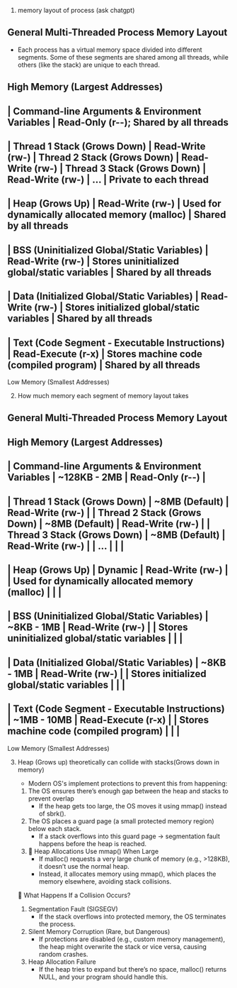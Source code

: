 1.  memory layout of process (ask chatgpt)

## General Multi-Threaded Process Memory Layout
- Each process has a virtual memory space divided into different segments. Some of these segments are shared among all threads, while others (like the stack) are unique to each thread.

High Memory (Largest Addresses)
---------------------------------------------------
|  Command-line Arguments & Environment Variables  | Read-Only  (r--); Shared by all threads
---------------------------------------------------
|  Thread 1 Stack (Grows Down)                     | Read-Write (rw-)
|  Thread 2 Stack (Grows Down)                     | Read-Write (rw-)
|  Thread 3 Stack (Grows Down)                     | Read-Write (rw-)
|  ...                                             | Private to each thread
---------------------------------------------------
|  Heap (Grows Up)                                 | Read-Write (rw-)
|  Used for dynamically allocated memory (malloc)  | Shared by all threads
---------------------------------------------------
|  BSS (Uninitialized Global/Static Variables)     | Read-Write (rw-) 
|  Stores uninitialized global/static variables    | Shared by all threads                
---------------------------------------------------
|  Data (Initialized Global/Static Variables)      | Read-Write (rw-)
|  Stores initialized global/static variables      | Shared by all threads
---------------------------------------------------
|  Text (Code Segment - Executable Instructions)   | Read-Execute (r-x)
|  Stores machine code (compiled program)          | Shared by all threads
---------------------------------------------------
Low Memory (Smallest Addresses)

2. How much memory each segment of memory layout takes

## General Multi-Threaded Process Memory Layout
High Memory (Largest Addresses)
--------------------------------------------------------------------------------
|  Command-line Arguments & Environment Variables  | ~128KB - 2MB   | Read-Only  (r--) |
--------------------------------------------------------------------------------
|  Thread 1 Stack (Grows Down)                     | ~8MB (Default) | Read-Write (rw-) |
|  Thread 2 Stack (Grows Down)                     | ~8MB (Default) | Read-Write (rw-) |
|  Thread 3 Stack (Grows Down)                     | ~8MB (Default) | Read-Write (rw-) |
|  ...                                             |                |                 |
--------------------------------------------------------------------------------
|  Heap (Grows Up)                                 | Dynamic        | Read-Write (rw-) |
|  Used for dynamically allocated memory (malloc)  |                |                 |
--------------------------------------------------------------------------------
|  BSS (Uninitialized Global/Static Variables)     | ~8KB - 1MB     | Read-Write (rw-) |
|  Stores uninitialized global/static variables    |                |                 |
--------------------------------------------------------------------------------
|  Data (Initialized Global/Static Variables)      | ~8KB - 1MB     | Read-Write (rw-) |
|  Stores initialized global/static variables      |                |                 |
--------------------------------------------------------------------------------
|  Text (Code Segment - Executable Instructions)   | ~1MB - 10MB    | Read-Execute (r-x) |
|  Stores machine code (compiled program)          |                |                 |
--------------------------------------------------------------------------------
Low Memory (Smallest Addresses)

3. Heap (Grows up) theoretically can collide with stacks(Grows down in memory)

   - Modern OS's implement protections to prevent this from happening:
   1. The OS ensures there’s enough gap between the heap and stacks to prevent overlap
      - If the heap gets too large, the OS moves it using mmap() instead of sbrk().
   2. The OS places a guard page (a small protected memory region) below each stack.
      - If a stack overflows into this guard page → segmentation fault happens before the heap is reached.
   3. 🔹 Heap Allocations Use mmap() When Large
      - If malloc() requests a very large chunk of memory (e.g., >128KB), it doesn’t use the normal heap.
      - Instead, it allocates memory using mmap(), which places the memory elsewhere, avoiding stack collisions.

    🔹 What Happens If a Collision Occurs?
    1. Segmentation Fault (SIGSEGV)
       - If the stack overflows into protected memory, the OS terminates the process.
    2. Silent Memory Corruption (Rare, but Dangerous)
       - If protections are disabled (e.g., custom memory management), the heap might overwrite the stack or vice versa, causing random crashes.
    3. Heap Allocation Failure
       - If the heap tries to expand but there’s no space, malloc() returns NULL, and your program should handle this.

